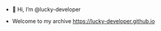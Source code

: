 - 👋 Hi, I’m @lucky-developer

- Welcome to my archive <https://lucky-developer.github.io>

<!---
lucky-developer/lucky-developer is a ✨ special ✨ repository because its `README.md` (this file) appears on your GitHub profile.
You can click the Preview link to take a look at your changes.
--->
